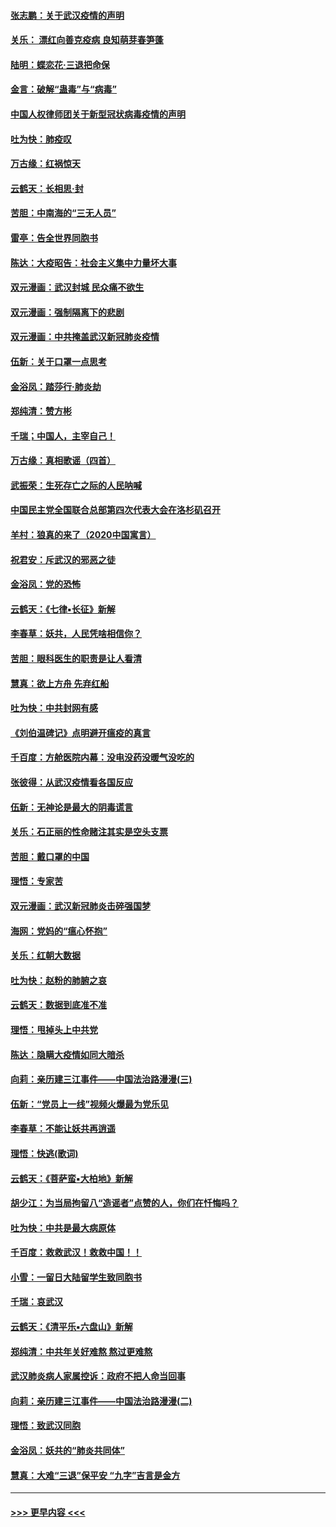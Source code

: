 #### [张志鹏：关于武汉疫情的声明](../pages/nsc993/n11867182.md?t=02141044) 
#### [关乐： 漂红向善克疫病 良知萌芽春笋蓬](../pages/nsc993/n11865710.md?t=02141044) 
#### [陆明：蝶恋花‧三退把命保](../pages/nsc993/n11865673.md?t=02141044) 
#### [金言：破解“蛊毒”与“病毒”](../pages/nsc993/n11864103.md?t=02141044) 
#### [中国人权律师团关于新型冠状病毒疫情的声明](../pages/nsc993/n11864249.md?t=02141044) 
#### [吐为快：肺疫叹](../pages/nsc993/n11864027.md?t=02141044) 
#### [万古缘：红祸惊天](../pages/nsc993/n11864079.md?t=02141044) 
#### [云鹤天：长相思‧封](../pages/nsc993/n11864006.md?t=02141044) 
#### [苦胆：中南海的“三无人员”](../pages/nsc993/n11862997.md?t=02141044) 
#### [雷亭：告全世界同胞书](../pages/nsc993/n11862572.md?t=02141044) 
#### [陈达：大疫昭告：社会主义集中力量坏大事](../pages/nsc993/n11859419.md?t=02141044) 
#### [双元漫画：武汉封城 民众痛不欲生](../pages/nsc993/n11859287.md?t=02141044) 
#### [双元漫画：强制隔离下的悲剧](../pages/nsc993/n11859244.md?t=02141044) 
#### [双元漫画：中共掩盖武汉新冠肺炎疫情](../pages/nsc993/n11858249.md?t=02141044) 
#### [伍新：关于口罩一点思考](../pages/nsc993/n11859195.md?t=02141044) 
#### [金浴凤：踏莎行‧肺炎劫](../pages/nsc993/n11858227.md?t=02141044) 
#### [郑纯清：赞方彬](../pages/nsc993/n11856803.md?t=02141044) 
#### [千瑞；中国人，主宰自己！](../pages/nsc993/n11856793.md?t=02141044) 
#### [万古缘：真相歌谣（四首）](../pages/nsc993/n11856263.md?t=02141044) 
#### [武振荣：生死存亡之际的人民呐喊](../pages/nsc993/n11856256.md?t=02141044) 
#### [中国民主党全国联合总部第四次代表大会在洛杉矶召开](../pages/nsc993/n11856344.md?t=02141044) 
#### [羊村：狼真的来了（2020中国寓言）](../pages/nsc993/n11856229.md?t=02141044) 
#### [祝君安：斥武汉的邪恶之徒](../pages/nsc993/n11855861.md?t=02141044) 
#### [金浴凤：党的恐怖](../pages/nsc993/n11855849.md?t=02141044) 
#### [云鹤天：《七律▪长征》新解](../pages/nsc993/n11855479.md?t=02141044) 
#### [李春草：妖共，人民凭啥相信你？](../pages/nsc993/n11855196.md?t=02141044) 
#### [苦胆：眼科医生的职责是让人看清](../pages/nsc993/n11853840.md?t=02141044) 
#### [慧真：欲上方舟 先弃红船](../pages/nsc993/n11853483.md?t=02141044) 
#### [吐为快：中共封网有感](../pages/nsc993/n11852575.md?t=02141044) 
#### [《刘伯温碑记》点明避开瘟疫的真言](../pages/nsc993/n11852128.md?t=02141044) 
#### [千百度：方舱医院内幕：没电没药没暖气没吃的](../pages/nsc993/n11850211.md?t=02141044) 
#### [张彼得：从武汉疫情看各国反应](../pages/nsc993/n11850102.md?t=02141044) 
#### [伍新：无神论是最大的阴毒谎言](../pages/nsc993/n11846129.md?t=02141044) 
#### [关乐：石正丽的性命赌注其实是空头支票](../pages/nsc993/n11846109.md?t=02141044) 
#### [苦胆：戴口罩的中国](../pages/nsc993/n11845576.md?t=02141044) 
#### [理悟：专家苦](../pages/nsc993/n11845564.md?t=02141044) 
#### [双元漫画：武汉新冠肺炎击碎强国梦](../pages/nsc993/n11843320.md?t=02141044) 
#### [海网：党妈的“瘟心怀抱”](../pages/nsc993/n11840740.md?t=02141044) 
#### [关乐：红朝大数据](../pages/nsc993/n11840675.md?t=02141044) 
#### [吐为快：赵粉的肺腑之哀](../pages/nsc993/n11840618.md?t=02141044) 
#### [云鹤天：数据到底准不准](../pages/nsc993/n11840325.md?t=02141044) 
#### [理悟：甩掉头上中共党](../pages/nsc993/n11838826.md?t=02141044) 
#### [陈达：隐瞒大疫情如同大暗杀](../pages/nsc993/n11838771.md?t=02141044) 
#### [向莉：亲历建三江事件——中国法治路漫漫(三)](../pages/nsc993/n11831825.md?t=02141044) 
#### [伍新：“党员上一线”视频火爆最为党乐见](../pages/nsc993/n11838200.md?t=02141044) 
#### [李春草：不能让妖共再逍遥](../pages/nsc993/n11838102.md?t=02141044) 
#### [理悟：快逃(歌词)](../pages/nsc993/n11838083.md?t=02141044) 
#### [云鹤天：《菩萨蛮▪大柏地》新解](../pages/nsc993/n11838059.md?t=02141044) 
#### [胡少江：为当局拘留八“造谣者”点赞的人，你们在忏悔吗？](../pages/nsc993/n11836801.md?t=02141044) 
#### [吐为快：中共是最大病原体](../pages/nsc993/n11836748.md?t=02141044) 
#### [千百度：救救武汉！救救中国！！](../pages/nsc993/n11836145.md?t=02141044) 
#### [小雪：一留日大陆留学生致同胞书](../pages/nsc993/n11834624.md?t=02141044) 
#### [千瑞：哀武汉](../pages/nsc993/n11833647.md?t=02141044) 
#### [云鹤天：《清平乐▪六盘山》新解](../pages/nsc993/n11833611.md?t=02141044) 
#### [郑纯清：中共年关好难熬 熬过更难熬](../pages/nsc993/n11833489.md?t=02141044) 
#### [武汉肺炎病人家属控诉：政府不把人命当回事](../pages/nsc993/n11833205.md?t=02141044) 
#### [向莉：亲历建三江事件——中国法治路漫漫(二)](../pages/nsc993/n11829102.md?t=02141044) 
#### [理悟：致武汉同胞](../pages/nsc993/n11831522.md?t=02141044) 
#### [金浴凤：妖共的“肺炎共同体”](../pages/nsc993/n11829448.md?t=02141044) 
#### [慧真：大难“三退”保平安 “九字”吉言是金方](../pages/nsc993/n11829501.md?t=02141044) 

----
#### [ >>> 更早内容 <<< ](../indexes/nsc993-earlier.md)

